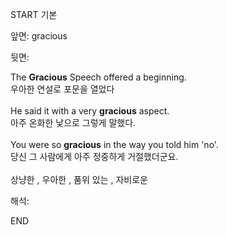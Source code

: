 START
기본

앞면:
gracious 


뒷면:
<div><div>The <strong>Gracious</strong> Speech offered a beginning. </div><div><div>우아한 연설로 포문을 열었다</div></div></div><div><br></div><div><div>He said it with a very <strong>gracious</strong> aspect. </div><div><div>아주 온화한 낯으로 그렇게 말했다.</div></div></div><div><br></div><div><div>You were so <strong>gracious</strong> in the way you told him 'no'. </div><div><div>당신 그 사람에게 아주 정중하게 거절했더군요.</div></div></div><div><br></div><div>상냥한 , 우아한 , 품위 있는 , 자비로운</div>


해석:
<!--ID: 1746614244616-->
END